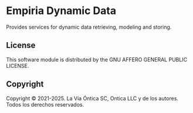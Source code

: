 # Empiria Dynamic Data

Provides services for dynamic data retrieving, modeling and storing.

## License

This software module is distributed by the GNU AFFERO GENERAL PUBLIC LICENSE.

## Copyright

Copyright © 2021-2025. La Vía Óntica SC, Ontica LLC y de los autores.
Todos los derechos reservados.
